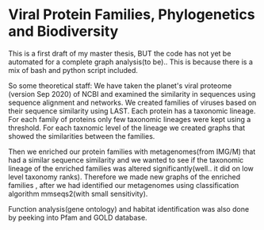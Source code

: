 # Viral Protein Families, Phylogenetics and Biodiversity
This is a first draft of my master thesis, BUT the code has not yet be automated for a complete graph analysis(to be).. 
This is because there is a mix of bash and python script included.

So some theoretical staff:
We have taken the planet's viral proteome (version Sep 2020) of NCBI and examined the similarity in sequences using sequence alignment and networks.
We created families of viruses based on their sequence similarity using LAST.
Each protein has a taxonomic lineage. 
For each family of proteins only few taxonomic lineages were kept using a threshold. 
For each taxnomic level of the lineage we created graphs that showed the similarities between the families. 

Then we enriched our protein families with metagenomes(from IMG/M) that had a similar sequence similarity and we wanted to see if the taxonomic lineage of the enriched families was altered significantly(well.. it did on low level taxonomy ranks). Therefore we made new graphs of the enriched families , after we had identified our metagenomes using classification algorithm mmseqs2(with small sensitivity).

Function analysis(gene ontology) and habitat identification was also done by peeking into Pfam and GOLD database. 

